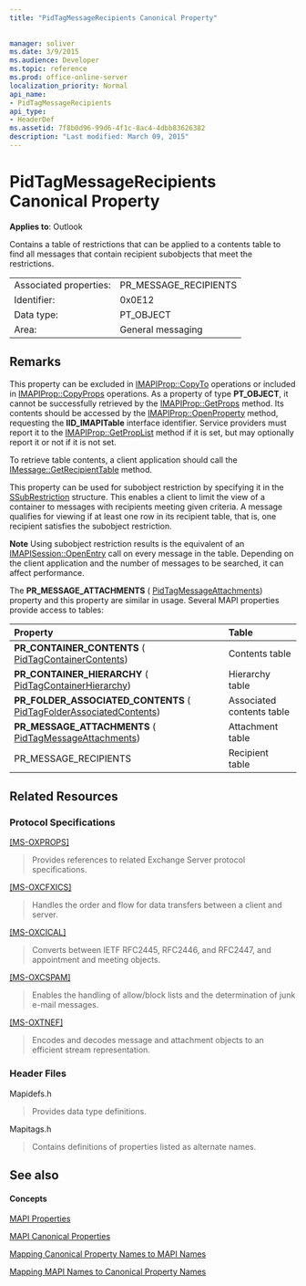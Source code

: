 ```yaml
---
title: "PidTagMessageRecipients Canonical Property"
 
 
manager: soliver
ms.date: 3/9/2015
ms.audience: Developer
ms.topic: reference
ms.prod: office-online-server
localization_priority: Normal
api_name:
- PidTagMessageRecipients
api_type:
- HeaderDef
ms.assetid: 7f8b0d96-99d6-4f1c-8ac4-4dbb83626382
description: "Last modified: March 09, 2015"
---
```


# PidTagMessageRecipients Canonical Property

  
  
**Applies to**: Outlook 
  
Contains a table of restrictions that can be applied to a contents table to find all messages that contain recipient subobjects that meet the restrictions. 
  
|||
|:-----|:-----|
|Associated properties:  <br/> |PR_MESSAGE_RECIPIENTS  <br/> |
|Identifier:  <br/> |0x0E12  <br/> |
|Data type:  <br/> |PT_OBJECT  <br/> |
|Area:  <br/> |General messaging  <br/> |
   
## Remarks

This property can be excluded in [IMAPIProp::CopyTo](imapiprop-copyto.md) operations or included in [IMAPIProp::CopyProps](imapiprop-copyprops.md) operations. As a property of type **PT_OBJECT**, it cannot be successfully retrieved by the [IMAPIProp::GetProps](imapiprop-getprops.md) method. Its contents should be accessed by the [IMAPIProp::OpenProperty](imapiprop-openproperty.md) method, requesting the **IID_IMAPITable** interface identifier. Service providers must report it to the [IMAPIProp::GetPropList](imapiprop-getproplist.md) method if it is set, but may optionally report it or not if it is not set. 
  
To retrieve table contents, a client application should call the [IMessage::GetRecipientTable](imessage-getrecipienttable.md) method. 
  
This property can be used for subobject restriction by specifying it in the [SSubRestriction](ssubrestriction.md) structure. This enables a client to limit the view of a container to messages with recipients meeting given criteria. A message qualifies for viewing if at least one row in its recipient table, that is, one recipient satisfies the subobject restriction. 
  
 **Note** Using subobject restriction results is the equivalent of an [IMAPISession::OpenEntry](imapisession-openentry.md) call on every message in the table. Depending on the client application and the number of messages to be searched, it can affect performance. 
  
The **PR_MESSAGE_ATTACHMENTS** ( [PidTagMessageAttachments](pidtagmessageattachments-canonical-property.md)) property and this property are similar in usage. Several MAPI properties provide access to tables: 
  
|**Property**|**Table**|
|:-----|:-----|
|**PR_CONTAINER_CONTENTS** ( [PidTagContainerContents](pidtagcontainercontents-canonical-property.md))  <br/> |Contents table  <br/> |
|**PR_CONTAINER_HIERARCHY** ( [PidTagContainerHierarchy](pidtagcontainerhierarchy-canonical-property.md))  <br/> |Hierarchy table  <br/> |
|**PR_FOLDER_ASSOCIATED_CONTENTS** ( [PidTagFolderAssociatedContents](pidtagfolderassociatedcontents-canonical-property.md))  <br/> |Associated contents table  <br/> |
|**PR_MESSAGE_ATTACHMENTS** ( [PidTagMessageAttachments](pidtagmessageattachments-canonical-property.md))  <br/> |Attachment table  <br/> |
|PR_MESSAGE_RECIPIENTS  <br/> |Recipient table  <br/> |
   
## Related Resources

### Protocol Specifications

[[MS-OXPROPS]](http://msdn.microsoft.com/library/f6ab1613-aefe-447d-a49c-18217230b148%28Office.15%29.aspx)
  
> Provides references to related Exchange Server protocol specifications.
    
[[MS-OXCFXICS]](http://msdn.microsoft.com/library/b9752f3d-d50d-44b8-9e6b-608a117c8532%28Office.15%29.aspx)
  
> Handles the order and flow for data transfers between a client and server.
    
[[MS-OXCICAL]](http://msdn.microsoft.com/library/a685a040-5b69-4c84-b084-795113fb4012%28Office.15%29.aspx)
  
> Converts between IETF RFC2445, RFC2446, and RFC2447, and appointment and meeting objects.
    
[[MS-OXCSPAM]](http://msdn.microsoft.com/library/522f8587-4aed-4cd6-831b-40bd87862189%28Office.15%29.aspx)
  
> Enables the handling of allow/block lists and the determination of junk e-mail messages.
    
[[MS-OXTNEF]](http://msdn.microsoft.com/library/1f0544d7-30b7-4194-b58f-adc82f3763bb%28Office.15%29.aspx)
  
> Encodes and decodes message and attachment objects to an efficient stream representation.
    
### Header Files

Mapidefs.h
  
> Provides data type definitions.
    
Mapitags.h
  
> Contains definitions of properties listed as alternate names.
    
## See also

#### Concepts

[MAPI Properties](mapi-properties.md)
  
[MAPI Canonical Properties](mapi-canonical-properties.md)
  
[Mapping Canonical Property Names to MAPI Names](mapping-canonical-property-names-to-mapi-names.md)
  
[Mapping MAPI Names to Canonical Property Names](mapping-mapi-names-to-canonical-property-names.md)

